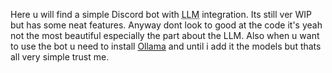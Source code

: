 Here u will find a simple Discord bot with <abbr title="'Large Language Model' or also know for Artificial itelligence">LLM</abbr> integration.
Its still ver WIP but has some neat features.
Anyway dont look to good at the code it's yeah not the most beautiful especially the part about the LLM.
Also when u want to use the bot u need to install [Ollama](https://ollama.com/download) and until i add it the models but thats all very simple trust me.